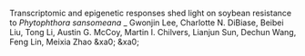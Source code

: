 Transcriptomic and epigenetic responses shed light on soybean resistance to _Phytophthora sansomeana_
_
Gwonjin Lee, Charlotte N. DiBiase, Beibei Liu, Tong Li, Austin G. McCoy, Martin I. Chilvers, Lianjun Sun, Dechun Wang, Feng Lin, Meixia Zhao                                                                                                                                                                                                                                                                                                                                                      &xa0;                                                                                                                                                                                                                                                                                                                                                                                                                                                                                                                                                                                                                                                                                                                                                                                                                                                                                                                                                                                                                                       &xa0;                                                                                                                                                                                                                     
